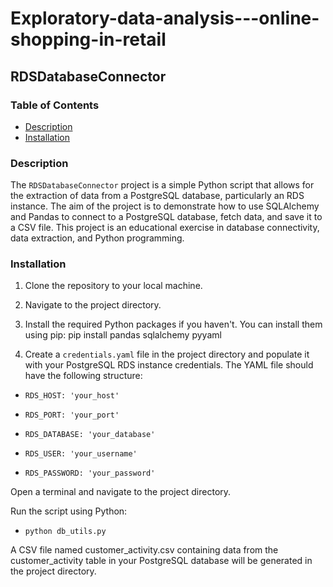 # Exploratory-data-analysis---online-shopping-in-retail

## RDSDatabaseConnector

### Table of Contents
- [Description](#description)
- [Installation](#installation)

### Description
The `RDSDatabaseConnector` project is a simple Python script that allows for the extraction of data from a PostgreSQL database, particularly an RDS instance. The aim of the project is to demonstrate how to use SQLAlchemy and Pandas to connect to a PostgreSQL database, fetch data, and save it to a CSV file. This project is an educational exercise in database connectivity, data extraction, and Python programming.

### Installation
1. Clone the repository to your local machine.
2. Navigate to the project directory.
3. Install the required Python packages if you haven't. You can install them using pip:
pip install pandas sqlalchemy pyyaml

4. Create a `credentials.yaml` file in the project directory and populate it with your PostgreSQL RDS instance credentials. The YAML file should have the following structure:

- `RDS_HOST: 'your_host'`
  
- `RDS_PORT: 'your_port'`
  
- `RDS_DATABASE: 'your_database'`
  
- `RDS_USER: 'your_username'`
  
- `RDS_PASSWORD: 'your_password'`

Open a terminal and navigate to the project directory.

Run the script using Python:

- `python db_utils.py`

A CSV file named customer_activity.csv containing data from the customer_activity table in your PostgreSQL database will be generated in the project directory.




